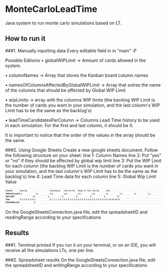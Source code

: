 # MonteCarloLeadTime
Java system to run monte carlo simulations based on LT.


## How to run it
###1. Manually inputting data
Every editable field in in "main" :P

Possible Editions
• globalWIPLimit -> Amount of cards allowed in the system.

• columnNames -> Array that stores the Kanban board column names

• namesOfColumnsAffectedByGlobalWIPLimit -> Array that sotres the name of the columns that should be affected by Global WIP Limit

• wipLimits -> array with the columns WIP limits (the backlog WIP Limit is the number of cards you want in your simulation, and the last column's WIP Limit has to be the same as the backlog's)

• leadTimeCandidatesPerColumn -> Columns Lead Time history to be used in each simulation. For the first and last column, it should be 0.

It is important to notice that the order of the values in the array should be the same.


###2. Using Google Sheets
Create a new google sheets document.
Follow the following structure on your sheet:
line 1: Column Names
line 2: Put "yes" or "no" if they should be affected by global wip limit
line 3: Put the WIP Limit for each column (the backlog WIP Limit is the number of cards you want in your simulation, and the last column's WIP Limit has to be the same as the backlog's)
line 4: Lead Time data for each column
line 5: Global Wip Limit Value

![Alt text](SpreadsheetExample.png?raw=true "")

On the GoogleSheetsConnection.java file, edit the spreadsheetID and readingRange according to your specifications


## Results
###1. Terminal printed
If you run it on your terminal, or on an IDE, you will receive all the simulations LTs, one per line.

###2. Spreadsheet results
On the GoogleSheetsConnection.java file, edit the spreadsheetID and writingRange according to your specifications
